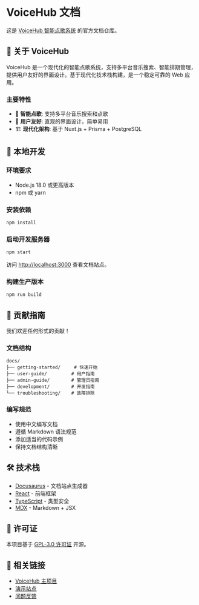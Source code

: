 # VoiceHub 文档

这是 [VoiceHub 智能点歌系统](https://github.com/laoshuikaixue/VoiceHub) 的官方文档仓库。

## 📖 关于 VoiceHub

VoiceHub 是一个现代化的智能点歌系统，支持多平台音乐搜索、智能排期管理，提供用户友好的界面设计。基于现代化技术栈构建，是一个稳定可靠的 Web 应用。

### 主要特性

- 🎵 **智能点歌**: 支持多平台音乐搜索和点歌
- 👥 **用户友好**: 直观的界面设计，简单易用
- 🏗️ **现代化架构**: 基于 Nuxt.js + Prisma + PostgreSQL

## 🚀 本地开发

### 环境要求

- Node.js 18.0 或更高版本
- npm 或 yarn

### 安装依赖

```bash
npm install
```

### 启动开发服务器

```bash
npm start
```

访问 [http://localhost:3000](http://localhost:3000) 查看文档站点。

### 构建生产版本

```bash
npm run build
```

## 📝 贡献指南

我们欢迎任何形式的贡献！

### 文档结构

```
docs/
├── getting-started/     # 快速开始
├── user-guide/         # 用户指南
├── admin-guide/        # 管理员指南
├── development/        # 开发指南
└── troubleshooting/    # 故障排除
```

### 编写规范

- 使用中文编写文档
- 遵循 Markdown 语法规范
- 添加适当的代码示例
- 保持文档结构清晰

## 🛠️ 技术栈

- [Docusaurus](https://docusaurus.io/) - 文档站点生成器
- [React](https://reactjs.org/) - 前端框架
- [TypeScript](https://www.typescriptlang.org/) - 类型安全
- [MDX](https://mdxjs.com/) - Markdown + JSX

## 📄 许可证

本项目基于 [GPL-3.0 许可证](../LICENSE) 开源。

## 🔗 相关链接

- [VoiceHub 主项目](https://github.com/laoshuikaixue/VoiceHub)
- [演示站点](https://voicehub.lao-shui.top)
- [问题反馈](https://github.com/laoshuikaixue/VoiceHub/issues)
